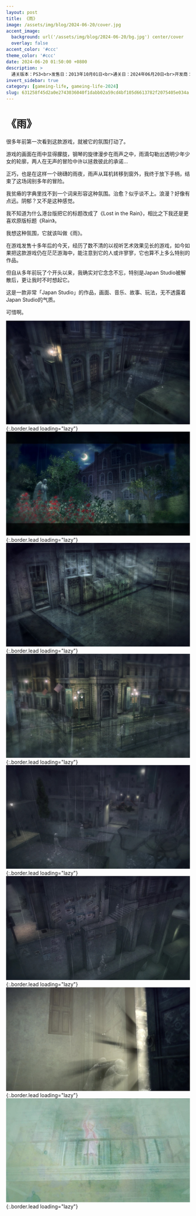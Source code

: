 ```yaml
---
layout: post
title: 《雨》
image: /assets/img/blog/2024-06-20/cover.jpg
accent_image: 
  background: url('/assets/img/blog/2024-06-20/bg.jpg') center/cover
  overlay: false
accent_color: '#ccc'
theme_color: '#ccc'
date: 2024-06-20 01:50:00 +0800
description: >
  通关版本：PS3<br>发售日：2013年10月01日<br>通关日：2024年06月20日<br>开发商：Japan Studio<br>发行商：SCE
invert_sidebar: true
category: [gameing-life, gameing-life-2024]
slug: 631258f45d2a0e2743036040f1dabb02a59cd4bf105d6613782f2075405e034a
---
```


# 《雨》

很多年前第一次看到这款游戏，就被它的氛围打动了。

游戏的画面在雨中显得朦胧，钢琴的旋律漫步在雨声之中，雨滴勾勒出透明少年少女的轮廓，两人在无声的冒险中许以拯救彼此的承诺...

正巧，也是在这样一个磅礴的雨夜，雨声从耳机转移到窗外，我终于放下手柄，结束了这场阔别多年的冒险。

我贫瘠的字典里找不到一个词来形容这种氛围。治愈？似乎谈不上。浪漫？好像有点远。阴郁？又不是这种感觉。

我不知道为什么港台版把它的标题改成了《Lost in the Rain》，相比之下我还是更喜欢原版标题《Rain》。

我想这种氛围，它就该叫做《雨》。

在游戏发售十多年后的今天，经历了数不清的以视听艺术效果见长的游戏，如今如果把这款游戏仍在茫茫游海中，能注意到它的人或许寥寥，它也算不上多么特别的作品。

但自从多年前玩了个开头以来，我确实对它念念不忘，特别是Japan Studio被解散后，更让我时不时想起它。

这是一款非常「Japan Studio」的作品，画面、音乐、故事、玩法，无不透露着Japan Studio的气质。

可惜啊。

![](/assets/img/blog/2024-06-20/1.jpg){:.border.lead loading="lazy"}
![](/assets/img/blog/2024-06-20/2.jpg){:.border.lead loading="lazy"}
![](/assets/img/blog/2024-06-20/3.jpg){:.border.lead loading="lazy"}
![](/assets/img/blog/2024-06-20/4.jpg){:.border.lead loading="lazy"}
![](/assets/img/blog/2024-06-20/5.jpg){:.border.lead loading="lazy"}
![](/assets/img/blog/2024-06-20/6.jpg){:.border.lead loading="lazy"}
![](/assets/img/blog/2024-06-20/7.jpg){:.border.lead loading="lazy"}
![](/assets/img/blog/2024-06-20/8.jpg){:.border.lead loading="lazy"}